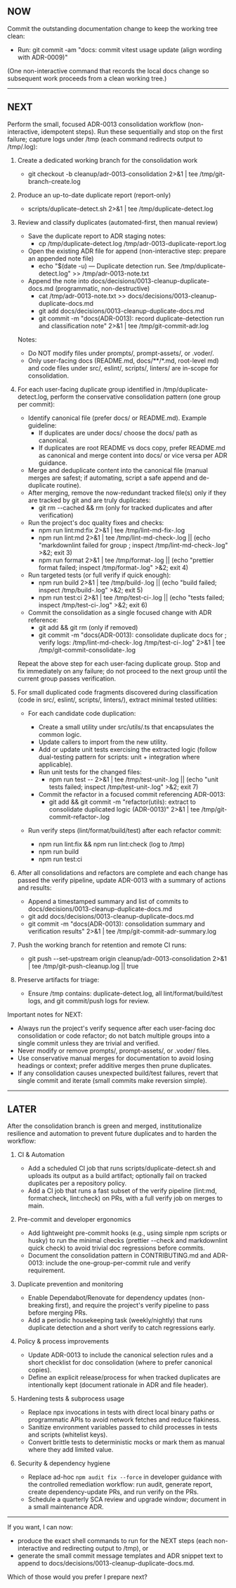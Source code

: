 ## NOW

Commit the outstanding documentation change to keep the working tree clean:
- Run: git commit -am "docs: commit vitest usage update (align wording with ADR-0009)"  

(One non-interactive command that records the local docs change so subsequent work proceeds from a clean working tree.)

---

## NEXT

Perform the small, focused ADR-0013 consolidation workflow (non-interactive, idempotent steps). Run these sequentially and stop on the first failure; capture logs under /tmp (each command redirects output to /tmp/<step>.log):

1. Create a dedicated working branch for the consolidation work
   - git checkout -b cleanup/adr-0013-consolidation 2>&1 | tee /tmp/git-branch-create.log

2. Produce an up-to-date duplicate report (report-only)
   - scripts/duplicate-detect.sh 2>&1 | tee /tmp/duplicate-detect.log

3. Review and classify duplicates (automated-first, then manual review)
   - Save the duplicate report to ADR staging notes:
     - cp /tmp/duplicate-detect.log /tmp/adr-0013-duplicate-report.log
   - Open the existing ADR file for append (non-interactive step: prepare an appended note file)
     - echo "$(date -u) — Duplicate detection run. See /tmp/duplicate-detect.log" >> /tmp/adr-0013-note.txt
   - Append the note into docs/decisions/0013-cleanup-duplicate-docs.md (programmatic, non-destructive)
     - cat /tmp/adr-0013-note.txt >> docs/decisions/0013-cleanup-duplicate-docs.md
     - git add docs/decisions/0013-cleanup-duplicate-docs.md
     - git commit -m "docs(ADR-0013): record duplicate-detection run and classification note" 2>&1 | tee /tmp/git-commit-adr.log

   Notes:
   - Do NOT modify files under prompts/, prompt-assets/, or .voder/.
   - Only user-facing docs (README.md, docs/**/*.md, root-level md) and code files under src/, eslint/, scripts/, linters/ are in-scope for consolidation.

4. For each user-facing duplicate group identified in /tmp/duplicate-detect.log, perform the conservative consolidation pattern (one group per commit):
   - Identify canonical file (prefer docs/ or README.md). Example guideline:
     - If duplicates are under docs/ choose the docs/ path as canonical.
     - If duplicates are root README vs docs copy, prefer README.md as canonical and merge content into docs/ or vice versa per ADR guidance.
   - Merge and deduplicate content into the canonical file (manual merges are safest; if automating, script a safe append and de-duplicate routine).
   - After merging, remove the now-redundant tracked file(s) only if they are tracked by git and are truly duplicates:
     - git rm --cached <redundant-file> && rm <redundant-file> (only for tracked duplicates and after verification)
   - Run the project's doc quality fixes and checks:
     - npm run lint:md:fix 2>&1 | tee /tmp/lint-md-fix-<n>.log
     - npm run lint:md 2>&1 | tee /tmp/lint-md-check-<n>.log || (echo "markdownlint failed for group <n>; inspect /tmp/lint-md-check-<n>.log" >&2; exit 3)
     - npm run format 2>&1 | tee /tmp/format-<n>.log || (echo "prettier format failed; inspect /tmp/format-<n>.log" >&2; exit 4)
   - Run targeted tests (or full verify if quick enough):
     - npm run build 2>&1 | tee /tmp/build-<n>.log || (echo "build failed; inspect /tmp/build-<n>.log" >&2; exit 5)
     - npm run test:ci 2>&1 | tee /tmp/test-ci-<n>.log || (echo "tests failed; inspect /tmp/test-ci-<n>.log" >&2; exit 6)
   - Commit the consolidation as a single focused change with ADR reference:
     - git add <canonical-file> && git rm <redundant-file> (only if removed)
     - git commit -m "docs(ADR-0013): consolidate duplicate docs for <short-desc>; verify logs: /tmp/lint-md-check-<n>.log /tmp/test-ci-<n>.log" 2>&1 | tee /tmp/git-commit-consolidate-<n>.log

   Repeat the above step for each user-facing duplicate group. Stop and fix immediately on any failure; do not proceed to the next group until the current group passes verification.

5. For small duplicated code fragments discovered during classification (code in src/, eslint/, scripts/, linters/), extract minimal tested utilities:
   - For each candidate code duplication:
     - Create a small utility under src/utils/<name>.ts that encapsulates the common logic.
     - Update callers to import from the new utility.
     - Add or update unit tests exercising the extracted logic (follow dual-testing pattern for scripts: unit + integration where applicable).
     - Run unit tests for the changed files:
       - npm run test -- <path-to-updated-tests> 2>&1 | tee /tmp/test-unit-<id>.log || (echo "unit tests failed; inspect /tmp/test-unit-<id>.log" >&2; exit 7)
     - Commit the refactor in a focused commit referencing ADR-0013:
       - git add <files> && git commit -m "refactor(utils): extract <name> to consolidate duplicated logic (ADR-0013)" 2>&1 | tee /tmp/git-commit-refactor-<id>.log

   - Run verify steps (lint/format/build/test) after each refactor commit:
     - npm run lint:fix && npm run lint:check (log to /tmp)
     - npm run build
     - npm run test:ci

6. After all consolidations and refactors are complete and each change has passed the verify pipeline, update ADR-0013 with a summary of actions and results:
   - Append a timestamped summary and list of commits to docs/decisions/0013-cleanup-duplicate-docs.md
   - git add docs/decisions/0013-cleanup-duplicate-docs.md
   - git commit -m "docs(ADR-0013): consolidation summary and verification results" 2>&1 | tee /tmp/git-commit-adr-summary.log

7. Push the working branch for retention and remote CI runs:
   - git push --set-upstream origin cleanup/adr-0013-consolidation 2>&1 | tee /tmp/git-push-cleanup.log || true

8. Preserve artifacts for triage:
   - Ensure /tmp contains: duplicate-detect.log, all lint/format/build/test logs, and git commit/push logs for review.

Important notes for NEXT:
- Always run the project's verify sequence after each user-facing doc consolidation or code refactor; do not batch multiple groups into a single commit unless they are trivial and verified.
- Never modify or remove prompts/, prompt-assets/, or .voder/ files.
- Use conservative manual merges for documentation to avoid losing headings or context; prefer additive merges then prune duplicates.
- If any consolidation causes unexpected build/test failures, revert that single commit and iterate (small commits make reversion simple).

---

## LATER

After the consolidation branch is green and merged, institutionalize resilience and automation to prevent future duplicates and to harden the workflow:

1. CI & Automation
   - Add a scheduled CI job that runs scripts/duplicate-detect.sh and uploads its output as a build artifact; optionally fail on tracked duplicates per a repository policy.
   - Add a CI job that runs a fast subset of the verify pipeline (lint:md, format:check, lint:check) on PRs, with a full verify job on merges to main.

2. Pre-commit and developer ergonomics
   - Add lightweight pre-commit hooks (e.g., using simple npm scripts or husky) to run the minimal checks (prettier --check and markdownlint quick check) to avoid trivial doc regressions before commits.
   - Document the consolidation pattern in CONTRIBUTING.md and ADR-0013: include the one-group-per-commit rule and verify requirement.

3. Duplicate prevention and monitoring
   - Enable Dependabot/Renovate for dependency updates (non-breaking first), and require the project's verify pipeline to pass before merging PRs.
   - Add a periodic housekeeping task (weekly/nightly) that runs duplicate detection and a short verify to catch regressions early.

4. Policy & process improvements
   - Update ADR-0013 to include the canonical selection rules and a short checklist for doc consolidation (where to prefer canonical copies).
   - Define an explicit release/process for when tracked duplicates are intentionally kept (document rationale in ADR and file header).

5. Hardening tests & subprocess usage
   - Replace npx invocations in tests with direct local binary paths or programmatic APIs to avoid network fetches and reduce flakiness.
   - Sanitize environment variables passed to child processes in tests and scripts (whitelist keys).
   - Convert brittle tests to deterministic mocks or mark them as manual where they add limited value.

6. Security & dependency hygiene
   - Replace ad-hoc `npm audit fix --force` in developer guidance with the controlled remediation workflow: run audit, generate report, create dependency-update PRs, and run verify on the PRs.
   - Schedule a quarterly SCA review and upgrade window; document in a small maintenance ADR.

---

If you want, I can now:
- produce the exact shell commands to run for the NEXT steps (each non-interactive and redirecting output to /tmp), or
- generate the small commit message templates and ADR snippet text to append to docs/decisions/0013-cleanup-duplicate-docs.md.

Which of those would you prefer I prepare next?